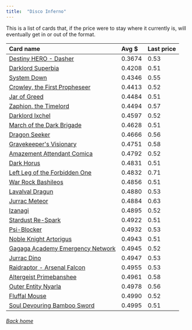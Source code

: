 ```yaml
---
title:  "Disco Inferno"
---
```


This is a list of cards that, if the price were to stay where it currently is, will eventually get in or out of the format.

| Card name | Avg $ | Last price |
| :-- | :-- | :-- |
[Destiny HERO - Dasher](https://db.ygoprodeck.com/card/?search=Destiny%20HERO%20-%20Dasher) | 0.3674 | 0.53 |
[Darklord Superbia](https://db.ygoprodeck.com/card/?search=Darklord%20Superbia) | 0.4208 | 0.51 |
[System Down](https://db.ygoprodeck.com/card/?search=System%20Down) | 0.4346 | 0.55 |
[Crowley, the First Propheseer](https://db.ygoprodeck.com/card/?search=Crowley,%20the%20First%20Propheseer) | 0.4413 | 0.52 |
[Jar of Greed](https://db.ygoprodeck.com/card/?search=Jar%20of%20Greed) | 0.4484 | 0.51 |
[Zaphion, the Timelord](https://db.ygoprodeck.com/card/?search=Zaphion,%20the%20Timelord) | 0.4494 | 0.57 |
[Darklord Ixchel](https://db.ygoprodeck.com/card/?search=Darklord%20Ixchel) | 0.4597 | 0.52 |
[March of the Dark Brigade](https://db.ygoprodeck.com/card/?search=March%20of%20the%20Dark%20Brigade) | 0.4628 | 0.51 |
[Dragon Seeker](https://db.ygoprodeck.com/card/?search=Dragon%20Seeker) | 0.4666 | 0.56 |
[Gravekeeper's Visionary](https://db.ygoprodeck.com/card/?search=Gravekeeper's%20Visionary) | 0.4751 | 0.58 |
[Amazement Attendant Comica](https://db.ygoprodeck.com/card/?search=Amazement%20Attendant%20Comica) | 0.4792 | 0.52 |
[Dark Horus](https://db.ygoprodeck.com/card/?search=Dark%20Horus) | 0.4831 | 0.51 |
[Left Leg of the Forbidden One](https://db.ygoprodeck.com/card/?search=Left%20Leg%20of%20the%20Forbidden%20One) | 0.4832 | 0.71 |
[War Rock Bashileos](https://db.ygoprodeck.com/card/?search=War%20Rock%20Bashileos) | 0.4856 | 0.51 |
[Lavalval Dragun](https://db.ygoprodeck.com/card/?search=Lavalval%20Dragun) | 0.4880 | 0.53 |
[Jurrac Meteor](https://db.ygoprodeck.com/card/?search=Jurrac%20Meteor) | 0.4884 | 0.63 |
[Izanagi](https://db.ygoprodeck.com/card/?search=Izanagi) | 0.4895 | 0.52 |
[Stardust Re-Spark](https://db.ygoprodeck.com/card/?search=Stardust%20Re-Spark) | 0.4922 | 0.51 |
[Psi-Blocker](https://db.ygoprodeck.com/card/?search=Psi-Blocker) | 0.4932 | 0.53 |
[Noble Knight Artorigus](https://db.ygoprodeck.com/card/?search=Noble%20Knight%20Artorigus) | 0.4943 | 0.51 |
[Gagaga Academy Emergency Network](https://db.ygoprodeck.com/card/?search=Gagaga%20Academy%20Emergency%20Network) | 0.4945 | 0.52 |
[Jurrac Dino](https://db.ygoprodeck.com/card/?search=Jurrac%20Dino) | 0.4947 | 0.53 |
[Raidraptor - Arsenal Falcon](https://db.ygoprodeck.com/card/?search=Raidraptor%20-%20Arsenal%20Falcon) | 0.4955 | 0.53 |
[Altergeist Primebanshee](https://db.ygoprodeck.com/card/?search=Altergeist%20Primebanshee) | 0.4961 | 0.58 |
[Outer Entity Nyarla](https://db.ygoprodeck.com/card/?search=Outer%20Entity%20Nyarla) | 0.4978 | 0.56 |
[Fluffal Mouse](https://db.ygoprodeck.com/card/?search=Fluffal%20Mouse) | 0.4990 | 0.52 |
[Soul Devouring Bamboo Sword](https://db.ygoprodeck.com/card/?search=Soul%20Devouring%20Bamboo%20Sword) | 0.4995 | 0.51 |

###### [Back home](index)